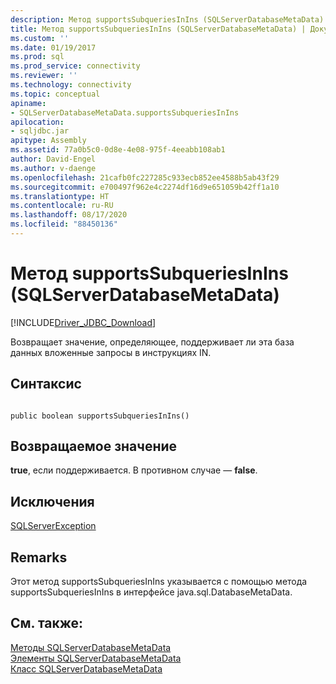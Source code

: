 ```yaml
---
description: Метод supportsSubqueriesInIns (SQLServerDatabaseMetaData)
title: Метод supportsSubqueriesInIns (SQLServerDatabaseMetaData) | Документация Майкрософт
ms.custom: ''
ms.date: 01/19/2017
ms.prod: sql
ms.prod_service: connectivity
ms.reviewer: ''
ms.technology: connectivity
ms.topic: conceptual
apiname:
- SQLServerDatabaseMetaData.supportsSubqueriesInIns
apilocation:
- sqljdbc.jar
apitype: Assembly
ms.assetid: 77a0b5c0-0d8e-4e08-975f-4eeabb108ab1
author: David-Engel
ms.author: v-daenge
ms.openlocfilehash: 21cafb0fc227285c933ecb852ee4588b5ab43f29
ms.sourcegitcommit: e700497f962e4c2274df16d9e651059b42ff1a10
ms.translationtype: HT
ms.contentlocale: ru-RU
ms.lasthandoff: 08/17/2020
ms.locfileid: "88450136"
---
```

# <a name="supportssubqueriesinins-method-sqlserverdatabasemetadata"></a>Метод supportsSubqueriesInIns (SQLServerDatabaseMetaData)
[!INCLUDE[Driver_JDBC_Download](../../../includes/driver_jdbc_download.md)]

  Возвращает значение, определяющее, поддерживает ли эта база данных вложенные запросы в инструкциях IN.  
  
## <a name="syntax"></a>Синтаксис  
  
```  
  
public boolean supportsSubqueriesInIns()  
```  
  
## <a name="return-value"></a>Возвращаемое значение  
 **true**, если поддерживается. В противном случае — **false**.  
  
## <a name="exceptions"></a>Исключения  
 [SQLServerException](../../../connect/jdbc/reference/sqlserverexception-class.md)  
  
## <a name="remarks"></a>Remarks  
 Этот метод supportsSubqueriesInIns указывается с помощью метода supportsSubqueriesInIns в интерфейсе java.sql.DatabaseMetaData.  
  
## <a name="see-also"></a>См. также:  
 [Методы SQLServerDatabaseMetaData](../../../connect/jdbc/reference/sqlserverdatabasemetadata-methods.md)   
 [Элементы SQLServerDatabaseMetaData](../../../connect/jdbc/reference/sqlserverdatabasemetadata-members.md)   
 [Класс SQLServerDatabaseMetaData](../../../connect/jdbc/reference/sqlserverdatabasemetadata-class.md)  
  
  
